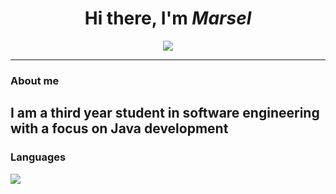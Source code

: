 <div align="center">
    <h1 >Hi there, I'm <i>Marsel</i></h1>
    <img src="https://readme-typing-svg.herokuapp.com?color=%2336BCF7&lines=Junior+Java-developer+|+Software+Engineer">
    <hr/>
</div>
<h3>About me</h3>
<h2>I am a third year student in software engineering with a focus on Java development</h2>
<h3>Languages</h3>
<img src="https://github-readme-stats.vercel.app/api/top-langs/?username=CacaoLovers">


